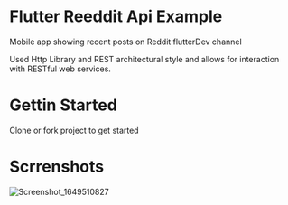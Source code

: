# Flutter Reeddit Api Example

Mobile app showing recent posts on Reddit flutterDev channel

Used Http Library and REST architectural style and allows for interaction with RESTful web services.

# Gettin Started

Clone or fork project to get started

# Scrrenshots

![Screenshot_1649510827](https://user-images.githubusercontent.com/98164787/162576200-e86b9687-c323-4b6b-b50f-c0bad49eb8ea.png)


